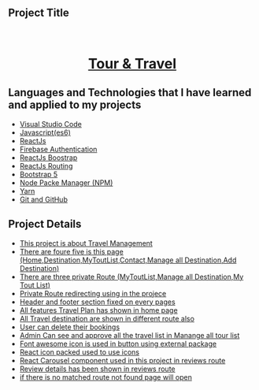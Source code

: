 <!-- PROJECT Title -->

## Project Title

<br />
  <h1 align="center"><a target="_blank" href="https://tour-and-travel-f06af.web.app/">Tour & Travel</a></h1>

  <!-- Languages and Technologies -->

## Languages and Technologies that I have learned and applied to my projects

- [Visual Studio Code](#visula-studio-code)
- [Javascript(es6)](#js-es6)
- [ReactJs](#ReactJs)
- [Firebase Authentication](#firebase)
- [ReactJs Boostrap](#ReactJs-Bootstrap)
- [ReactJs Routing](#ReactJs-routing)
- [Bootstrap 5](#bootstrap5)
- [Node Packe Manager (NPM)](#npm)
- [Yarn](#yarn)
- [Git and GitHub](#git)

## Project Details

- [This project is about Travel Management](#threeColumn)
- [There are foure five is this page (Home,Destination,MyToutList,Contact,Manage all Destination,Add Destination)](#react-router)
- [There are three private Route (MyToutList,Manage all Destination,My Tout List)](#react-private-route)
- [Private Route redirecting using in the projece](#react-private-route)
- [Header and footer section fixed on every pages](#header-footer)
- [All features Travel Plan has shown in home page](#features)
- [All Travel destination are shown in different route also](#different-route)
- [User can delete their bookings](#different-route)
- [Admin Can see and approve all the travel list in Manange all tour list](#different-route)
- [Font awesome icon is used in button using external package](#font-awesome)
- [React icon packed used to use icons](#react-rating)
- [React Carousel component used in this project in reviews route](#react-carousel)
- [Review details has been shown in reviews route](#reviews-details)
- [if there is no matched route not found page will open](#NotFout-route)
